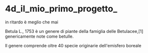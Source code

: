 # 4d_il_mio_primo_progetto_
 in ritardo è meglio che mai 
<p> Betula L., 1753 è un genere di piante della famiglia delle Betulacee,[1] genericamente note come betulle.

Il genere comprende oltre 40 specie originarie dell'emisfero boreale </p>
